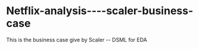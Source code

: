 # Netflix-analysis----scaler-business-case
This is the business case give by Scaler -- DSML  for EDA
